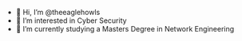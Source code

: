 - 👋 Hi, I’m @theeaglehowls
- 👀 I’m interested in Cyber Security
- 🌱 I’m currently studying a Masters Degree in Network Engineering

<!---
theeaglehowls/theeaglehowls is a ✨ special ✨ repository because its `README.md` (this file) appears on your GitHub profile.
You can click the Preview link to take a look at your changes.
--->
